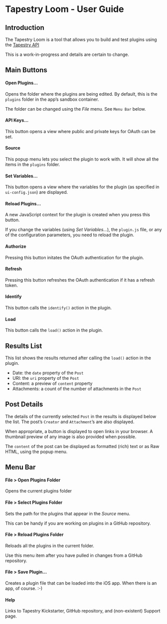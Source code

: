 
# Tapestry Loom - User Guide

## Introduction

The Tapestry Loom is a tool that allows you to build and test plugins using the [Tapestry API](API.md)

This is a work-in-progress and details are certain to change.


## Main Buttons

#### Open Plugins…

Opens the folder where the plugins are being edited. By default, this is the `plugins` folder in the app’s sandbox container.

The folder can be changed using the _File_ menu. See `Menu Bar` below.

#### API Keys…

This button opens a view where public and private keys for OAuth can be set.

#### Source

This popup menu lets you select the plugin to work with. It will show all the items in the `plugins` folder.

#### Set Variables…

This button opens a view where the variables for the plugin (as specified in `ui-config.json`) are displayed.

#### Reload Plugins…

A new JavaScript context for the plugin is created when you press this button.

If you change the variables (using _Set Variables…_), the `plugin.js` file, or any of the configuration parameters, you need to reload the plugin.

#### Authorize

Pressing this button initates the OAuth authentication for the plugin.

#### Refresh

Pressing this button refreshes the OAuth authentication if it has a refresh token.

#### Identify

This button calls the `identify()` action in the plugin.

#### Load

This button calls the `load()` action in the plugin.


## Results List

This list shows the results returned after calling the `load()` action in the plugin.

* Date: the `date` property of the `Post`
* URI: the `uri` property of the `Post`
* Content: a preview of `content` property
* Attachments: a count of the number of attachments in the `Post`


## Post Details

The details of the currently selected `Post` in the results is displayed below the list. The post’s `Creator` and `Attachment`’s are also displayed.

When appropriate, a button is displayed to open links in your browser. A thumbnail preview of any image is also provided when possible.	

The `content` of the post can be displayed as formatted (rich) text or as Raw HTML, using the popup menu.


## Menu Bar

#### File > Open Plugins Folder

Opens the current plugins folder

#### File > Select Plugins Folder

Sets the path for the plugins that appear in the _Source_ menu.

This can be handy if you are working on plugins in a GitHub repository.

#### File > Reload Plugins Folder

Reloads all the plugins in the current folder.

Use this menu item after you have pulled in changes from a GitHub repository.

#### File > Save Plugin…

Creates a plugin file that can be loaded into the iOS app. When there is an app, of course. :-)

#### Help

Links to Tapestry Kickstarter, GitHub repository, and (non-existent) Support page.

